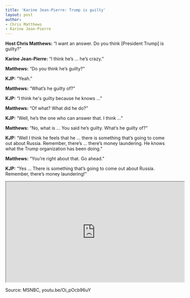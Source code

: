 ```yaml
---
title: 'Karine Jean-Pierre: Trump is guilty'
layout: post
author:
- Chris Matthews
- Karine Jean-Pierre
---
```


**Host Chris Matthews:** “I want an answer. Do you think [President Trump] is guilty?”

**Karine Jean-Pierre:** “I think he’s … he’s crazy.”

**Matthews:** “Do you think he’s guilty?”

**KJP:** “Yeah.”

**Matthews:** “What’s he guilty of?”

**KJP:** “I think he's guilty because he knows …”

**Matthews:** “Of what? What did he do?”

**KJP:** “Well, he’s the one who can answer that. I think …”

**Matthews:** “No, what is … You said he’s guilty. What’s he guilty of?”

**KJP:** “Well I think he feels that he … there is something that’s going to come out about Russia. Remember, there’s … there’s money laundering. He knows what the Trump organization has been doing.”

**Matthews:** “You’re right about that. Go ahead.”

**KJP:** “Yes … There is something that’s going to come out about Russia. Remember, there’s money laundering!”

<iframe width="560" height="315" src="https://www.youtube.com/embed/Oi_pOcb96uY" title="Karine Jean-Pierre 2018: Trump is guilty"></iframe>


Source: MSNBC, youtu.be/Oi_pOcb96uY
